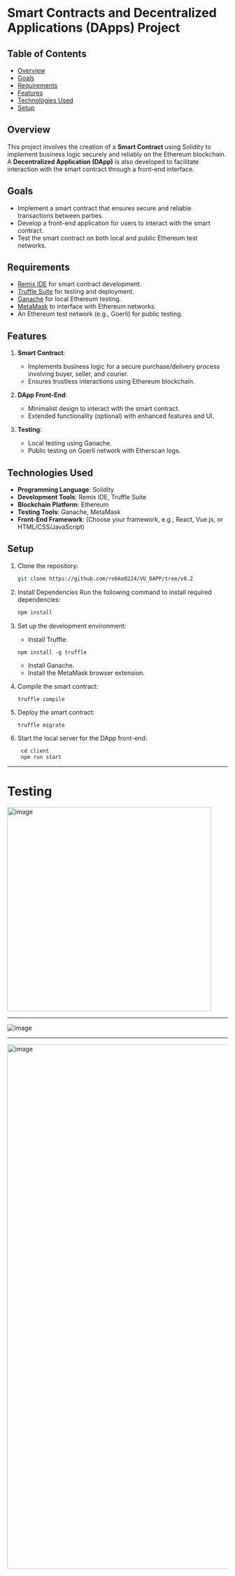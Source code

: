 # Smart Contracts and Decentralized Applications (DApps) Project

## Table of Contents
- [Overview](#overview)
- [Goals](#goals)
- [Requirements](#requirements)
- [Features](#features)
- [Technologies Used](#technologies-used)
- [Setup](#setup)

  

## Overview
This project involves the creation of a **Smart Contract** using Solidity to implement business logic securely and reliably on the Ethereum blockchain. A **Decentralized Application (DApp)** is also developed to facilitate interaction with the smart contract through a front-end interface.

## Goals
- Implement a smart contract that ensures secure and reliable transactions between parties.
- Develop a front-end application for users to interact with the smart contract.
- Test the smart contract on both local and public Ethereum test networks.

## Requirements
- [Remix IDE](https://remix.ethereum.org/) for smart contract development.
- [Truffle Suite](https://www.trufflesuite.com/) for testing and deployment.
- [Ganache](https://www.trufflesuite.com/ganache) for local Ethereum testing.
- [MetaMask](https://metamask.io/) to interface with Ethereum networks.
- An Ethereum test network (e.g., Goerli) for public testing.

## Features
1. **Smart Contract**:
   - Implements business logic for a secure purchase/delivery process involving buyer, seller, and courier.
   - Ensures trustless interactions using Ethereum blockchain.

2. **DApp Front-End**:
   - Minimalist design to interact with the smart contract.
   - Extended functionality (optional) with enhanced features and UI.

3. **Testing**:
   - Local testing using Ganache.
   - Public testing on Goerli network with Etherscan logs.

## Technologies Used
- **Programming Language**: Solidity
- **Development Tools**: Remix IDE, Truffle Suite
- **Blockchain Platform**: Ethereum
- **Testing Tools**: Ganache, MetaMask
- **Front-End Framework**: (Choose your framework, e.g., React, Vue.js, or HTML/CSS/JavaScript)

## Setup
1. Clone the repository:
   ```bash
   git clone https://github.com/robke0224/VU_DAPP/tree/v0.2
2. Install Dependencies
  Run the following command to install required dependencies:
    ```bash
    npm install

3. Set up the development environment:
      - Install Truffle:
  
       npm install -g truffle
	 
	 - Install Ganache.
	 - Install the MetaMask browser extension.

5. Compile the smart contract:
 
       truffle compile
       
6. Deploy the smart contract:
       
       truffle migrate

7. Start the local server for the DApp front-end:

		cd client
		npm run start



---

# Testing  
<img width="466" alt="image" src="https://github.com/user-attachments/assets/160d1021-b564-49a3-ab9d-a015fadf3930" />

---
![image](https://github.com/user-attachments/assets/35460ad1-11fa-454a-9ed9-9874a4c78505)

---
<img width="1197" alt="image" src="https://github.com/user-attachments/assets/2df411a2-3818-4826-b329-c871307f2669" />



